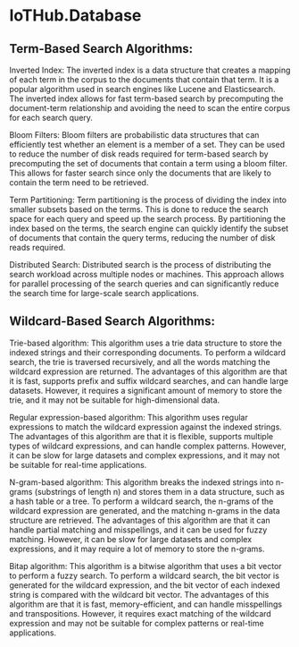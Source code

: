 # IoTHub.Database

## Term-Based Search Algorithms:

Inverted Index: The inverted index is a data structure that creates a mapping of each term in the corpus to the documents that contain that term. It is a popular algorithm used in search engines like Lucene and Elasticsearch. The inverted index allows for fast term-based search by precomputing the document-term relationship and avoiding the need to scan the entire corpus for each search query.

Bloom Filters: Bloom filters are probabilistic data structures that can efficiently test whether an element is a member of a set. They can be used to reduce the number of disk reads required for term-based search by precomputing the set of documents that contain a term using a bloom filter. This allows for faster search since only the documents that are likely to contain the term need to be retrieved.

Term Partitioning: Term partitioning is the process of dividing the index into smaller subsets based on the terms. This is done to reduce the search space for each query and speed up the search process. By partitioning the index based on the terms, the search engine can quickly identify the subset of documents that contain the query terms, reducing the number of disk reads required.

Distributed Search: Distributed search is the process of distributing the search workload across multiple nodes or machines. This approach allows for parallel processing of the search queries and can significantly reduce the search time for large-scale search applications.



## Wildcard-Based Search Algorithms:

Trie-based algorithm: This algorithm uses a trie data structure to store the indexed strings and their corresponding documents. To perform a wildcard search, the trie is traversed recursively, and all the words matching the wildcard expression are returned. The advantages of this algorithm are that it is fast, supports prefix and suffix wildcard searches, and can handle large datasets. However, it requires a significant amount of memory to store the trie, and it may not be suitable for high-dimensional data.

Regular expression-based algorithm: This algorithm uses regular expressions to match the wildcard expression against the indexed strings. The advantages of this algorithm are that it is flexible, supports multiple types of wildcard expressions, and can handle complex patterns. However, it can be slow for large datasets and complex expressions, and it may not be suitable for real-time applications.

N-gram-based algorithm: This algorithm breaks the indexed strings into n-grams (substrings of length n) and stores them in a data structure, such as a hash table or a tree. To perform a wildcard search, the n-grams of the wildcard expression are generated, and the matching n-grams in the data structure are retrieved. The advantages of this algorithm are that it can handle partial matching and misspellings, and it can be used for fuzzy matching. However, it can be slow for large datasets and complex expressions, and it may require a lot of memory to store the n-grams.

Bitap algorithm: This algorithm is a bitwise algorithm that uses a bit vector to perform a fuzzy search. To perform a wildcard search, the bit vector is generated for the wildcard expression, and the bit vector of each indexed string is compared with the wildcard bit vector. The advantages of this algorithm are that it is fast, memory-efficient, and can handle misspellings and transpositions. However, it requires exact matching of the wildcard expression and may not be suitable for complex patterns or real-time applications.

